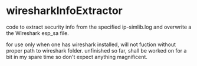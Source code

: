 # wiresharkInfoExtractor
code to extract security info from the specified ip-simlib.log and overwrite a the Wireshark esp_sa file.

for use only when one has wireshark installed, will not fuction without proper path to wireshark folder.
unfinished so far, shall be worked on for a bit in my spare time so don't expect anything magnificent.
